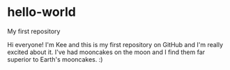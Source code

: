 hello-world
===========

My first repository

Hi everyone! I'm Kee and this is my first repository on GitHub and I'm really excited about it.
I've had mooncakes on the moon and I find them far superior to Earth's mooncakes. :)
